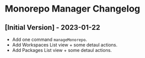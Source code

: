 # Monorepo Manager Changelog

## [Initial Version] - 2023-01-22

- Add one command `manageMonorepo`.
- Add Workspaces List view + some detaul actions.
- Add Packages List view + some detaul actions.